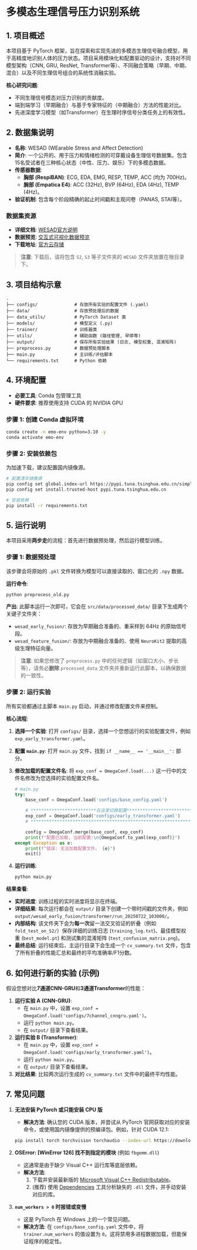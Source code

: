 # 多模态生理信号压力识别系统

## 1. 项目概述

本项目基于 PyTorch 框架，旨在探索和实现先进的多模态生理信号融合模型，用于高精度地识别人体的压力状态。项目采用模块化和配置驱动的设计，支持对不同模型架构（CNN, GRU, ResNet, Transformer等）、不同融合策略（早期、中期、混合）以及不同生理信号组合的系统性消融实验。

**核心研究问题**:
*   不同生理信号模态对压力识别的贡献度。
*   端到端学习（早期融合）与基于专家特征的（中期融合）方法的性能对比。
*   先进深度学习模型（如Transformer）在生理时序信号分类任务上的有效性。

## 2. 数据集说明

*   **名称**: WESAD (WEarable Stress and Affect Detection)
*   **简介**: 一个公开的、用于压力和情绪检测的可穿戴设备生理信号数据集。包含15名受试者在三种核心状态（中性、压力、娱乐）下的多模态数据。
*   **传感器数据**:
    *   **胸部 (RespiBAN)**: ECG, EDA, EMG, RESP, TEMP, ACC (均为 700Hz)。
    *   **腕部 (Empatica E4)**: ACC (32Hz), BVP (64Hz), EDA (4Hz), TEMP (4Hz)。
*   **验证机制**: 包含每个阶段精确的起止时间戳和主观问卷（PANAS, STAI等）。

### 数据集资源

*   **详细文档**: [WESAD官方说明](https://archive.ics.uci.edu/dataset/468/wesad+wearable+stress+and+affect+detection)
*   **数据预览**: [交互式可视化数据预览](https://kristofvl.github.io/wesadviz/)
*   **下载地址**: [官方云存储](https://uni-siegen.sciebo.de/s/HGdUkoNlW1Ub0Gx)

> **注意**: 下载后，请将包含 `S2`, `S3` 等子文件夹的 `WESAD` 文件夹放置在根目录下。

## 3. 项目结构示意

```
.
├── configs/              # 存放所有实验的配置文件 (.yaml)
├── data/                 # 存放预处理后的数据
├── data_utils/           # PyTorch Dataset 类
├── models/               # 模型定义 (.py)
├── trainer/              # 训练器类
├── utils/                # 辅助函数 (路径管理, 早停等)
├── output/               # 保存所有实验结果 (日志, 模型权重, 混淆矩阵)
├── preprocess.py         # 数据预处理脚本
├── main.py               # 主训练/评估脚本
└── requirements.txt      # Python 依赖
```

## 4. 环境配置

*   **必要工具**: Conda 包管理工具
*   **硬件要求**: 推荐使用支持 CUDA 的 NVIDIA GPU

### 步骤 1: 创建 Conda 虚拟环境

```bash
conda create -n emo-env python=3.10 -y
conda activate emo-env
```

### 步骤 2: 安装依赖包

为加速下载，建议配置国内镜像源。

```bash
# 配置清华镜像源
pip config set global.index-url https://pypi.tuna.tsinghua.edu.cn/simple
pip config set install.trusted-host pypi.tuna.tsinghua.edu.cn

# 安装依赖
pip install -r requirements.txt
```

## 5. 运行说明

本项目采用**两步走**的流程：首先进行数据预处理，然后运行模型训练。

### 步骤 1: 数据预处理

该步骤会将原始的 `.pkl` 文件转换为模型可以直接读取的、窗口化的 `.npy` 数据。

**运行命令**:
```bash
python preprocess_old.py
```

**产出**:
此脚本运行一次即可，它会在 `src/data/processed_data/` 目录下生成两个关键子文件夹：
*   `wesad_early_fusion/`: 存放为早期融合准备的、重采样到 64Hz 的原始信号段。
*   `wesad_feature_fusion/`: 存放为中期融合准备的、使用 `NeuroKit2` 提取的高级生理特征向量。

> **注意**: 如果您修改了 `preprocess.py` 中的任何逻辑（如窗口大小、步长等），请务必**删除** `processed_data` 文件夹并重新运行此脚本，以确保数据的一致性。

### 步骤 2: 运行实验

所有实验都通过主脚本 `main.py` 启动，并通过修改配置文件来控制。

**核心流程**:
1.  **选择一个实验**: 打开 `configs/` 目录，选择一个您想运行的实验配置文件，例如 `exp_early_transformer.yaml`。
2.  **配置 `main.py`**: 打开 `main.py` 文件，找到 `if __name__ == '__main__':` 部分。
3.  **修改加载的配置文件名**: 将 `exp_conf = OmegaConf.load(...)` 这一行中的文件名修改为您选择的实验配置文件名。

    ```python
    # main.py
    try:
        base_conf = OmegaConf.load('configs/base_config.yaml')

        # *************************在这里切换配置**************************
        exp_conf = OmegaConf.load('configs/early_transformer.yaml')
        # ***************************************************************

        config = OmegaConf.merge(base_conf, exp_conf)
        print(f"配置已加载, 当前配置:\n{OmegaConf.to_yaml(exp_conf)}")
    except Exception as e:
        print(f"错误: 无法加载配置文件。 {e}")
        exit()
    ```
4.  **运行训练**:
    ```bash
    python main.py
    ```

**结果查看**:
*   **实时进度**: 训练过程的实时进度将显示在终端。
*   **详细结果**: 每次运行都会在 `output/` 目录下创建一个带时间戳的文件夹，例如 `output/wesad_early_fusion/transformer/run_20250722_103000/`。
*   **内部结构**: 该文件夹下会为**每一次**留一法交叉验证的折叠（例如 `fold_test_on_S2/`）保存详细的训练日志 (`training_log.txt`)、最佳模型权重 (`best_model.pt`) 和测试集的混淆矩阵 (`test_confusion_matrix.png`)。
*   **最终总结**: 运行结束后，主运行目录下会生成一个 `cv_summary.txt` 文件，包含了所有折叠的性能汇总和最终的平均准确率/F1分数。

## 6. 如何进行新的实验 (示例)

假设您想对比**7通道CNN-GRU**和**3通道Transformer**的性能：

1.  **运行实验 A (CNN-GRU)**:
    *   在 `main.py` 中，设置 `exp_conf = OmegaConf.load('configs/7channel_cnngru.yaml')`。
    *   运行 `python main.py`。
    *   在 `output/` 目录下查看结果。
2.  **运行实验 B (Transformer)**:
    *   在 `main.py` 中，设置 `exp_conf = OmegaConf.load('configs/early_transformer.yaml')`。
    *   运行 `python main.py`。
    *   在 `output/` 目录下查看结果。
3.  **对比结果**: 比较两次运行生成的 `cv_summary.txt` 文件中的最终平均性能。

## 7. 常见问题

1.  **无法安装 PyTorch 或只能安装 CPU 版**
    *   **解决方法**: 确认您的 CUDA 版本，并尝试从 PyTorch 官网获取对应的安装命令，或使用国内镜像提供的预编译包。例如，针对 CUDA 12.1:
    ```bash
    pip install torch torchvision torchaudio --index-url https://download.pytorch.org/whl/cu121
    ```

2.  **OSError: [WinError 126] 找不到指定的模块** (例如 `fbgemm.dll`)
    *   这通常是由于缺少 Visual C++ 运行库等底层依赖。
    *   **解决方法**:
        1.  下载并安装最新版的 [Microsoft Visual C++ Redistributable](https://learn.microsoft.com/en-us/cpp/windows/latest-supported-vc-redist?view=msvc-170)。
        2.  (推荐) 使用 [Dependencies](https://github.com/lucasg/Dependencies) 工具分析缺失的 `.dll` 文件，并手动安装对应的库。

3.  **`num_workers > 0` 时报错或变慢**
    *   这是 PyTorch 在 Windows 上的一个常见问题。
    *   **解决方法**: 在 `configs/base_config.yaml` 文件中，将 `trainer.num_workers` 的值设置为 `0`。这将禁用多进程数据加载，但能保证程序的稳定性。